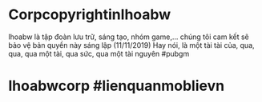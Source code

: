 # Corpcopyrightinlhoabw
lhoabw là tập đoàn lưu trữ, sáng tạo, nhóm game,... chúng tôi cam kết sẽ bảo vệ bản quyền này sáng lập (11/11/2019)
Hay nói, là một tài tài của, qua, qua, qua một tài, qua sức, qua một tài nguyên 
#pubgm
# lhoabwcorp #lienquanmoblievn
